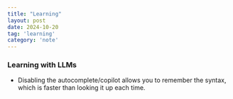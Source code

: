 ```yaml
---
title: "Learning"
layout: post
date: 2024-10-20
tag: 'learning'
category: 'note'
---
```


### Learning with LLMs

- Disabling the autocomplete/copilot allows you to remember the syntax, which is faster than looking it up each time.
